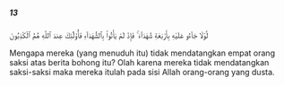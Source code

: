 ##### 13

<span class="ayah">لَّوْلَا جَآءُو عَلَيْهِ بِأَرْبَعَةِ شُهَدَآءَ ۚ فَإِذْ لَمْ يَأْتُوا۟ بِٱلشُّهَدَآءِ فَأُو۟لَٰٓئِكَ عِندَ ٱللَّهِ هُمُ ٱلْكَٰذِبُونَ</span>

<span class="ayah_translation">Mengapa mereka (yang menuduh itu) tidak mendatangkan empat orang saksi atas berita bohong itu? Olah karena mereka tidak mendatangkan saksi-saksi maka mereka itulah pada sisi Allah orang-orang yang dusta.</span>
